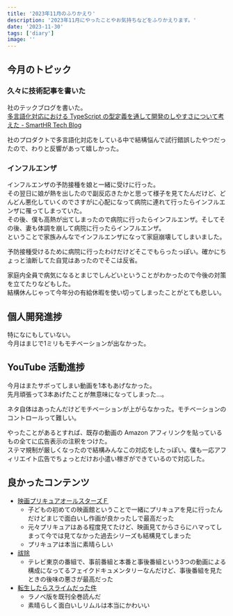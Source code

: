 ```yaml
---
title: '2023年11月のふりかえり'
description: '2023年11月にやったことやお気持ちなどをふりかえります。'
date: '2023-11-30'
tags: ['diary']
image: ''
---
```


## 今月のトピック

### 久々に技術記事を書いた

社のテックブログを書いた。  
 [多言語化対応における TypeScript の型定義を通して開発のしやすさについて考えた - SmartHR Tech Blog](https://tech.smarthr.jp/entry/2023/11/14/145748)

社のプロダクトで多言語化対応をしている中で結構悩んで試行錯誤したやつだったので、わりと反響があって嬉しかった。

### インフルエンザ

インフルエンザの予防接種を娘と一緒に受けに行った。  
その翌日に娘が熱を出したので副反応きたかと思って様子を見てたんだけど、どんどん悪化していくのでさすがに心配になって病院に連れて行ったらインフルエンザに罹ってしまっていた。  
その後、僕も高熱が出てしまったので病院に行ったらインフルエンザ。そしてその後、妻も体調を崩して病院に行ったらインフルエンザ。  
ということで家族みんなでインフルエンザになって家庭崩壊してしまいました。

予防接種受けるために病院に行ったわけだけどそこでもらったっぽい。確かにちょっと油断してた自覚はあったのでそこは反省。

家庭内全員で病気になるとまじでしんどいということがわかったので今後の対策を立てたりなどもした。  
結構休んじゃって今年分の有給休暇を使い切ってしまったことがとても悲しい。

## 個人開発進捗

特になにもしていない。  
今月はまじで1ミリもモチベーションが出なかった。

## YouTube 活動進捗

今月はまたサボってしまい動画を1本もあげなかった。  
先月頑張って3本あげたことが無意味になってしまった…。

ネタ自体はあったんだけどモチベーションが上がらなかった。モチベーションのコントロールって難しい。

やったことがあるとすれば、既存の動画の Amazon アフィリンクを貼っているもの全てに広告表示の注釈をつけた。  
ステマ規制が厳しくなったので結構みんなこの対応をしたっぽい。僕も一応アフィリエイト広告でちょっとだけお小遣い稼ぎができているので対応した。

## 良かったコンテンツ

- [映画プリキュアオールスターズＦ](https://2023allstars-f.precure-movie.com/)
  - 子どもの初めての映画館ということで一緒にプリキュアを見に行ったんだけどまじで面白いし作画が良かったしで最高だった
  - 元々プリキュアはある程度見てたけど、映画見てからさらにハマってしまって今では見てなかった過去シリーズも結構見てしまった
  - プリキュアは本当に素晴らしい
- [祓除](https://www.tv-tokyo.co.jp/futsujo/)
  - テレビ東京の番組で、事前番組と本番と事後番組という3つの動画による構成になってるフェイクドキュメンタリーなんだけど、事後番組を見たときの後味の悪さが最高だった
- [転生したらスライムだった件](https://www.ten-sura.com/)
  - ラノベ版を既刊全巻読んだ
  - 素晴らしく面白いしリムルは本当にかわいい
